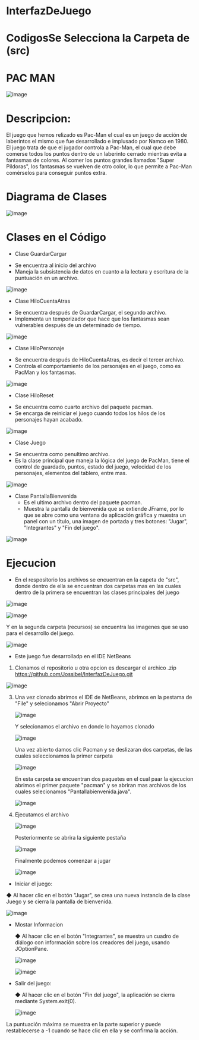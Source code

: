 # InterfazDeJuego
# CodigosSe Selecciona la Carpeta de (src)

# PAC MAN

![image](https://github.com/user-attachments/assets/dd95ecd9-b608-4642-abd7-669345c64dda)

# Descripcion:
El juego que hemos relizado es Pac-Man el cual es un juego de acción de laberintos el mismo que fue desarrollado e implusado por Namco en 1980. El juego trata de que el jugador controla a Pac-Man, el cual que debe comerse todos los puntos dentro de un laberinto cerrado mientras evita a fantasmas de colores. Al comer los puntos grandes llamados "Super Pildoras", los fantasmas se vuelven de otro color, lo que permite a Pac-Man comérselos para conseguir puntos extra.

# Diagrama de Clases
![image](https://github.com/user-attachments/assets/2b76ab59-0c6f-4eaf-bdb5-85efa07bdc5e)

# Clases en el Código
* Clase GuardarCargar
- Se encuentra al inicio del archivo
- Maneja la subsistencia de datos en cuanto a la lectura y escritura de la puntuación en un archivo.
  
![image](https://github.com/user-attachments/assets/f887d6d0-faab-4a35-95e1-30956cc6fce3)


* Clase HiloCuentaAtras
- Se encuentra después de GuardarCargar, el segundo archivo.
- Implementa un temporizador que hace que los fantasmas sean vulnerables después de un determinado de tiempo.

![image](https://github.com/user-attachments/assets/157aac65-5424-4f6e-9ceb-d51e03ffb5da)

* Clase HiloPersonaje
- Se encuentra después de HiloCuentaAtras, es decir el tercer archivo.
- Controla el comportamiento de los personajes en el juego, como es PacMan y los fantasmas.

![image](https://github.com/user-attachments/assets/7a52b0bf-03b0-4438-a9a7-7e8f01f70e0a)

* Clase HiloReset
- Se encuentra como cuarto archivo del paquete pacman.
- Se encarga de reiniciar el juego cuando todos los hilos de los personajes hayan acabado.
  
![image](https://github.com/user-attachments/assets/d5eacb14-34d4-4937-8b28-7977e33cb197)

* Clase Juego
- Se encuentra como penultimo archivo.
- Es la clase principal que maneja la lógica del juego de PacMan, tiene el control de guardado, puntos, estado del juego, velocidad de    los personajes, elementos del tablero, entre mas.

![image](https://github.com/user-attachments/assets/dd906172-8454-4f08-8f40-6afc3d3baf26)

* Clase PantallaBienvenida
  - Es el ultimo archivo dentro del paquete pacman.
  - Muestra la pantalla de bienvenida que se extiende JFrame, por lo que se abre como una ventana de aplicación gráfica y muestra un          panel con un título, una imagen de portada y tres botones: "Jugar", "Integrantes" y "Fin del juego".
    
![image](https://github.com/user-attachments/assets/837d17d5-24d2-4ed2-86fb-b4025571a2e0)
    
# Ejecucion
* En el respositorio los archivos se encuentran en la capeta de "src", donde dentro de ella se encuentran dos carpetas mas en las cuales dentro de la primera se encuentran las clases principales del juego

![image](https://github.com/user-attachments/assets/82400b1f-5037-40a3-9ffe-37d5c82ecc05)

![image](https://github.com/user-attachments/assets/e94069ba-d9fd-4ba8-bd5c-59ed69c6fcf1)

Y en la segunda carpeta (recursos) se encuentra las imagenes que se uso para el desarrollo del juego.

![image](https://github.com/user-attachments/assets/2968d764-9879-4b23-9d0f-2aac41c5f475)

* Este juego fue desarrolladp en el IDE NetBeans
1. Clonamos el repositorio u otra opcion es descargar el archico .zip
https://github.com/Jossibel/InterfazDeJuego.git

![image](https://github.com/user-attachments/assets/c4c9cecf-ad38-4143-8832-8b028d8c862c)

3. Una vez clonado abrimos el IDE de NetBeans, abrimos en la pestama de "File" y selecionamos "Abrir Proyecto"
   
   ![image](https://github.com/user-attachments/assets/f9e1124e-9c0f-4e05-b64f-264a5c5db2e4)

   Y selecionamos el archivo en donde lo hayamos clonado

   ![image](https://github.com/user-attachments/assets/d2b49248-0a2f-4675-b727-452f2704f0b5)

   Una vez abierto damos clic Pacman y se deslizaran dos carpetas, de las cuales seleccionamos la primer carpeta
   
   ![image](https://github.com/user-attachments/assets/7560966f-d7b9-43fa-bfa0-7acef45f7dec)

   En esta carpeta se encuentran dos paquetes en el cual paar la ejecucion abrimos el primer paquete "pacman" y se abriran mas archivos      de los cuales selecionamos "Pantallabienvenida.java".
   
   ![image](https://github.com/user-attachments/assets/257013a6-3814-452d-97f7-bce97c0635b0)
   
4. Ejecutamos el archivo
   
   ![image](https://github.com/user-attachments/assets/e57ad1ec-70cb-46c4-aeb7-791f0af27a29)

   Posteriormente se abrira la siguiente pestaña

   ![image](https://github.com/user-attachments/assets/521f22de-5d65-408a-973c-43430f652e8a)

   Finalmente podemos comenzar a jugar

   ![image](https://github.com/user-attachments/assets/c25c149c-2b97-436c-84f5-1cce4e4cac3b)


  * Iniciar el juego:

   ◆ Al hacer clic en el botón "Jugar", se crea una nueva instancia de la clase Juego y se cierra la pantalla de bienvenida.

   ![image](https://github.com/user-attachments/assets/a9dbbfbd-9ca9-4da5-bf61-44739d36735d)

 * Mostar Informacion
    
   ◆ Al hacer clic en el botón "Integrantes", se muestra un cuadro de diálogo con información sobre los creadores del juego, usando 
     JOptionPane.

   ![image](https://github.com/user-attachments/assets/a9038861-033b-4a7e-822c-ebfbc4cc041c)

   ![image](https://github.com/user-attachments/assets/ed53c6b5-7e5c-47b5-9cd9-611f70f1328b)

 * Salir del juego:
   
   ◆ Al hacer clic en el botón "Fin del juego", la aplicación se cierra mediante System.exit(0).

   ![image](https://github.com/user-attachments/assets/030a049f-0da6-466c-944c-ef16cdb54b31)

La puntuación máxima se muestra en la parte superior y puede restablecerse a -1 cuando se hace clic en ella y se confirma la acción.
   
   


   
